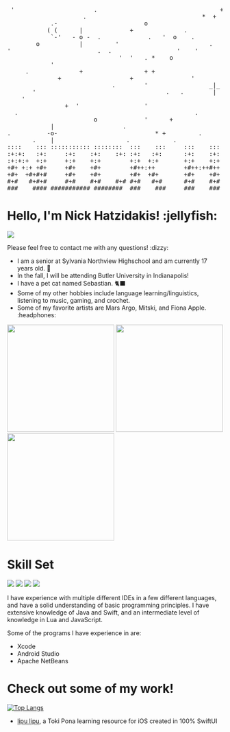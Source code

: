 <pre>
 '                      .                                  +    .      o                                       
                     .                                *  +                                                     
            .-                        o                       .            '   *                       *       
           ( (      |             +              .                     .         * +         .                 +
            `-'   - o -  .             .   '  o    .                       '            '         +             
        o           |         '                         .            ~~+                        *       .        
'                        .  .                  '    '           .                +    ~~+     +                  
                               '  '   . *    o                '                                      o  +        
            '                                                                  '       '                         
     .              +                 + +                    . *                                    .        o   .
              +                   +                '             o             .    +                            
                             .        '                 _|_                                      .               
       '                                    .   .        |         +          o +    |    _|_                    
    '                                                        o                      -o-    |     .               
                +  '                  '                                              |                           
  .                                                 .                 '                               o          
                        o             '      +              '               |             '                _|_  |
            |                   .                               +         --o--                       |     | - o
.          -o-                           * +         .            o         |    .  .               - o -       |
       .    |                    .            .                                        ' .  .         |    '        
::::    ::: ::::::::::: ::::::::  :::    :::     :::    :::     ::: ::::::::::: :::::::::
:+:+:   :+:     :+:    :+:    :+: :+:   :+:      :+:    :+:   :+: :+:   :+:          :+: 
:+:+:+  +:+     +:+    +:+        +:+  +:+       +:+    +:+  +:+   +:+  +:+         +:+  
+#+ +:+ +#+     +#+    +#+        +#++:++        +#++:++#++ +#++:++#++: +#+        +#+   
+#+  +#+#+#     +#+    +#+        +#+  +#+       +#+    +#+ +#+     +#+ +#+       +#+    
#+#   #+#+#     #+#    #+#    #+# #+#   #+#      #+#    #+# #+#     #+# #+#      #+#     
###    #### ########### ########  ###    ###     ###    ### ###     ### ###     #########
</pre>

<!-- ABOUT ME -->
<h1>Hello, I'm Nick Hatzidakis! :jellyfish:</h1>
<a target="_blank" href="mailto:nickhatzidakis@icloud.com"><img src="https://img.shields.io/badge/-nickhatzidakis@icloud.com-D14836?style=flat&logo=Gmail&logoColor=white"/></a>
<p>Please feel free to contact me with any questions! :dizzy:</p>
<div>
  <ul>
    <li>I am a senior at Sylvania Northview Highschool and am currently 17 years old. 🌱</li>
    <li>In the fall, I will be attending Butler University in Indianapolis!</li>
    <li>I have a pet cat named Sebastian. 🐈‍⬛ </li>
    <li>Some of my other hobbies include language learning/linguistics, listening to music, gaming, and crochet.</li>
    <li>Some of my favorite artists are Mars Argo, Mitski, and Fiona Apple. :headphones:</li>
  </ul>
  <img src="https://github.com/user-attachments/assets/a9d493df-35a6-44bb-8d83-9830c870e569" width=250>
  <img src="https://github.com/user-attachments/assets/84a054c6-906b-41fe-8f6a-8668386128ea" width=250>
  <img src="https://github.com/user-attachments/assets/311ff8bd-4328-4026-9018-fe65e4da966d" width=250>
</div>

<!-- SKILL SET -->
<h1>Skill Set</h1>
<div align="left">
  <img src="https://img.shields.io/badge/Swift-F05138?style=flat&logo=swift&logoColor=white"/>
  <img src="https://img.shields.io/badge/Java-ED8B00?style=flat&logo=openjdk&logoColor=white"/>
  <img src="https://img.shields.io/badge/Lua-2C2D72?style=flat&logo=lua&logoColor=white"/>
  <img src="https://img.shields.io/badge/JavaScript-323330?style=flat&logo=javascript&logoColor=F7DF1E"/>
</div>
<p>I have experience with multiple different IDEs in a few different languages, and have a solid understanding of basic programming principles. I have extensive knowledge of Java and Swift, and an intermediate level of knowledge in Lua and JavaScript.</p>
<p>Some of the programs I have experience in are:</p>
<ul>
  <li>Xcode</li>
  <li>Android Studio</li>
  <li>Apache NetBeans</li>
</ul>

<!-- FEATURES PROJECTS -->
<h1>Check out some of my work!</h1>

[![Top Langs](https://github-readme-stats.vercel.app/api/top-langs/?username=nickhatzz&layout=compact&theme=tokyonight)](https://github.com/anuraghazra/github-readme-stats)

<ul>
  <li><a href="https://github.com/nickhatzz/lipu-lipu">lipu lipu</a>, a Toki Pona learning resource for iOS created in 100% SwiftUI</li>
</ul>
